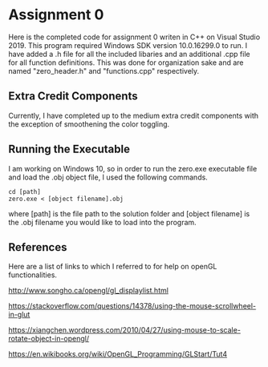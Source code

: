 # Assignment 0 

Here is the completed code for assignment 0 writen in C++ on Visual Studio 2019. 
This program required Windows SDK version 10.0.16299.0 to run. 
I have added a .h file for all the included libaries and an additional .cpp file for all function definitions.
This was done for organization sake and are named "zero_header.h" and "functions.cpp" respectively. 

## Extra Credit Components

Currently, I have completed up to the medium extra credit components with the exception of smoothening the color toggling. 

## Running the Executable

I am working on Windows 10, so in order to run the zero.exe executable file and load the .obj object file, I used the following commands.

```
cd [path]
zero.exe < [object filename].obj
```
where [path] is the file path to the solution folder and [object filename] is the .obj filename you would like to load into the program.

## References

Here are a list of links to which I referred to for help on openGL functionalities.

http://www.songho.ca/opengl/gl_displaylist.html

https://stackoverflow.com/questions/14378/using-the-mouse-scrollwheel-in-glut

https://xiangchen.wordpress.com/2010/04/27/using-mouse-to-scale-rotate-object-in-opengl/

https://en.wikibooks.org/wiki/OpenGL_Programming/GLStart/Tut4
